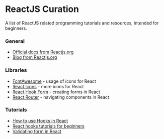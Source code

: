 # ReactJS Curation

A list of ReactJS related programming tutorials and resources, intended for beginners.

### General
* [Official docs from Reactjs.org](https://reactjs.org/docs/getting-started.html)
* [Blog from Reactjs.org](https://reactjs.org/blog/2020/12/21/data-fetching-with-react-server-components.html) 

### Libraries
* [FontAwesome](https://fontawesome.com/how-to-use/on-the-web/using-with/react) - usage of icons for React
* [React Icons](https://react-icons.github.io/react-icons/) - more icons for React
* [React Hook Form](https://react-hook-form.com/) - creating forms in React
* [React Router](https://reactrouter.com/) - navigating components in React

### Tutorials
* [How to use Hooks in React](https://reactjs.org/docs/hooks-intro.html)
* [React hooks tutorials for beginners](https://www.valentinog.com/blog/hooks/#react-hooks-tutorial-for-beginners-what-you-will-learn)
* [Validating form in React](https://medium.com/@adostes/validating-a-form-in-react-cc29d47e140f)
